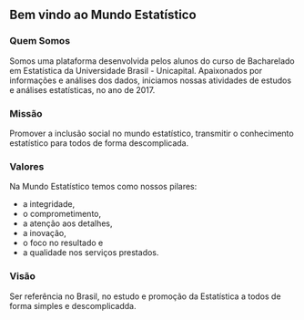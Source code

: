 ## Bem vindo ao Mundo Estatístico

### Quem Somos
Somos uma plataforma desenvolvida pelos alunos do curso de Bacharelado em Estatística da Universidade Brasil - Unicapital. Apaixonados por informações e análises dos dados, iniciamos nossas atividades de estudos e análises estatísticas, no ano de 2017.

### Missão
Promover a inclusão social no mundo estatístico, transmitir o conhecimento estatístico para todos de forma descomplicada.

### Valores
Na Mundo Estatístico temos como nossos pilares:

* a integridade,
* o comprometimento,
* a atenção aos detalhes,
* a inovação,
* o foco no resultado e
* a qualidade nos serviços prestados.

### Visão
Ser referência no Brasil, no estudo e promoção da Estatística a todos de forma simples e descomplicadda.
